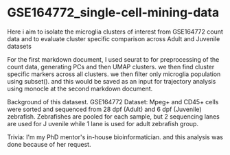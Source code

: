 # GSE164772_single-cell-mining-data
Here i aim to isolate the microglia clusters of interest from GSE164772 count data and to evaluate cluster specific comparison across Adult and Juvenile datasets

For the first markdown document, I used seurat to for preprocessing of the count data, generating PCs
and then UMAP clusters. we then find cluster specific markers across all clusters. we then filter only microglia population using subset(). and this would be saved as an input for trajectory analysis using monocle at the second markdown document.




Background of this datasest.
GSE164772 Dataset:
Mpeg+ and CD45+ cells were sorted and sequenced from 28 dpf (Adult) and 6 dpf (Juvenile) zebrafish. Zebrafishes are pooled for each sample, 
but 2 sequencing lanes are used for J
uvenile while 1 lane is used for adult zebrafish group.


Trivia: I'm my PhD mentor's in-house bioinformatician. and this analysis was done because of her request.
